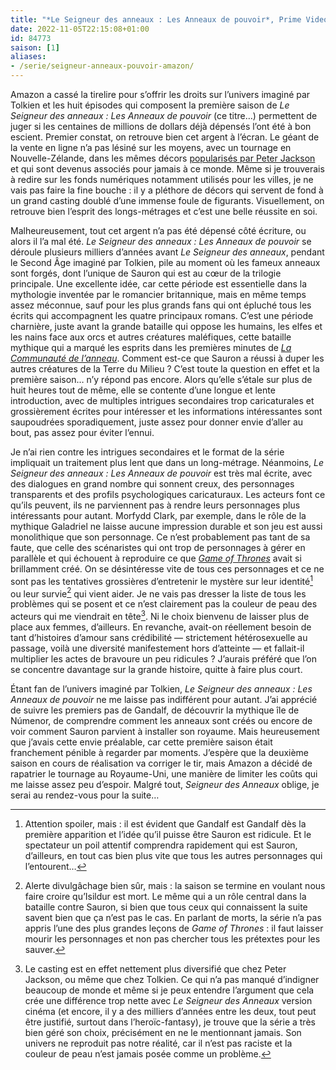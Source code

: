 ```yaml
---
title: "*Le Seigneur des anneaux : Les Anneaux de pouvoir*, Prime Video"
date: 2022-11-05T22:15:08+01:00
id: 84773 
saison: [1]
aliases:
- /serie/seigneur-anneaux-pouvoir-amazon/
---
```


Amazon a cassé la tirelire pour s’offrir les droits sur l’univers imaginé par Tolkien et les huit épisodes qui composent la première saison de *Le Seigneur des anneaux : Les Anneaux de pouvoir* (ce titre…) permettent de juger si les centaines de millions de dollars déjà dépensés l’ont été à bon escient. Premier constat, on retrouve bien cet argent à l’écran. Le géant de la vente en ligne n’a pas lésiné sur les moyens, avec un tournage en Nouvelle-Zélande, dans les mêmes décors [popularisés par Peter Jackson](https://voiretmanger.fr/saga/le-seigneur-des-anneaux/) et qui sont devenus associés pour jamais à ce monde. Même si je trouverais à redire sur les fonds numériques notamment utilisés pour les villes, je ne vais pas faire la fine bouche : il y a pléthore de décors qui servent de fond à un grand casting doublé d’une immense foule de figurants. Visuellement, on retrouve bien l’esprit des longs-métrages et c’est une belle réussite en soi.

Malheureusement, tout cet argent n’a pas été dépensé côté écriture, ou alors il l’a mal été. *Le Seigneur des anneaux : Les Anneaux de pouvoir* se déroule plusieurs milliers d’années avant *Le Seigneur des anneaux*, pendant le Second Âge imaginé par Tolkien, pile au moment où les fameux anneaux sont forgés, dont l’unique de Sauron qui est au cœur de la trilogie principale. Une excellente idée, car cette période est essentielle dans la mythologie inventée par le romancier britannique, mais en même temps assez méconnue, sauf pour les plus grands fans qui ont épluché tous les écrits qui accompagnent les quatre principaux romans. C’est une période charnière, juste avant la grande bataille qui oppose les humains, les elfes et les nains face aux orcs et autres créatures maléfiques, cette bataille mythique qui a marqué les esprits dans les premières minutes de *[La Communauté de l’anneau](https://voiretmanger.fr/seigneur-anneaux-communaute-anneau-jackson/)*. Comment est-ce que Sauron a réussi à duper les autres créatures de la Terre du Milieu ? C’est toute la question en effet et la première saison… n’y répond pas encore. Alors qu’elle s’étale sur plus de huit heures tout de même, elle se contente d’une longue et lente introduction, avec de multiples intrigues secondaires trop caricaturales et grossièrement écrites pour intéresser et les informations intéressantes sont saupoudrées sporadiquement, juste assez pour donner envie d’aller au bout, pas assez pour éviter l’ennui. 

Je n’ai rien contre les intrigues secondaires et le format de la série impliquait un traitement plus lent que dans un long-métrage. Néanmoins, *Le Seigneur des anneaux : Les Anneaux de pouvoir* est très mal écrite, avec des dialogues en grand nombre qui sonnent creux, des personnages transparents et des profils psychologiques caricaturaux. Les acteurs font ce qu’ils peuvent, ils ne parviennent pas à rendre leurs personnages plus intéressants pour autant. Morfydd Clark, par exemple, dans le rôle de la mythique Galadriel ne laisse aucune impression durable et son jeu est aussi monolithique que son personnage. Ce n’est probablement pas tant de sa faute, que celle des scénaristes qui ont trop de personnages à gérer en parallèle et qui échouent à reproduire ce que [*Game of Thrones*](https://voiretmanger.fr/game-of-thrones-weiss-benioff-hbo/) avait si brillamment créé. On se désintéresse vite de tous ces personnages et ce ne sont pas les tentatives grossières d’entretenir le mystère sur leur identité[^1] ou leur survie[^2] qui vient aider. Je ne vais pas dresser la liste de tous les problèmes qui se posent et ce n’est clairement pas la couleur de peau des acteurs qui me viendrait en tête[^3]. Ni le choix bienvenu de laisser plus de place aux femmes, d’ailleurs. En revanche, avait-on réellement besoin de tant d’histoires d’amour sans crédibilité — strictement hétérosexuelle au passage, voilà une diversité manifestement hors d’atteinte — et fallait-il multiplier les actes de bravoure un peu ridicules ? J’aurais préféré que l’on se concentre davantage sur la grande histoire, quitte à faire plus court.

Étant fan de l’univers imaginé par Tolkien, *Le Seigneur des anneaux : Les Anneaux de pouvoir* ne me laisse pas indifférent pour autant. J’ai apprécié de suivre les premiers pas de Gandalf, de découvrir la mythique île de Númenor, de comprendre comment les anneaux sont créés ou encore de voir comment Sauron parvient à installer son royaume. Mais heureusement que j’avais cette envie préalable, car cette première saison était franchement pénible à regarder par moments. J’espère que la deuxième saison en cours de réalisation va corriger le tir, mais Amazon a décidé de rapatrier le tournage au Royaume-Uni, une manière de limiter les coûts qui me laisse assez peu d’espoir. Malgré tout, *Seigneur des Anneaux* oblige, je serai au rendez-vous pour la suite… 


[^1]: Attention spoiler, mais : il est évident que Gandalf est Gandalf dès la première apparition et l’idée qu’il puisse être Sauron est ridicule. Et le spectateur un poil attentif comprendra rapidement qui est Sauron, d’ailleurs, en tout cas bien plus vite que tous les autres personnages qui l’entourent…

[^2]: Alerte divulgâchage bien sûr, mais : la saison se termine en voulant nous faire croire qu’Isildur est mort. Le même qui a un rôle central dans la bataille contre Sauron, si bien que tous ceux qui connaissent la suite savent bien que ça n’est pas le cas. En parlant de morts, la série n’a pas appris l’une des plus grandes leçons de *Game of Thrones* : il faut laisser mourir les personnages et non pas chercher tous les prétextes pour les sauver.

[^3]: Le casting est en effet nettement plus diversifié que chez Peter Jackson, ou même que chez Tolkien. Ce qui n’a pas manqué d’indigner beaucoup de monde et même si je peux entendre l’argument que cela crée une différence trop nette avec *Le Seigneur des Anneaux* version cinéma (et encore, il y a des milliers d’années entre les deux, tout peut être justifié, surtout dans l’heroïc-fantasy), je trouve que la série a très bien géré son choix, précisément en ne le mentionnant jamais. Son univers ne reproduit pas notre réalité, car il n’est pas raciste et la couleur de peau n’est jamais posée comme un problème. 
